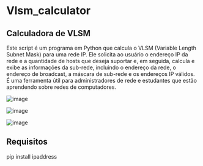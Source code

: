 # Vlsm_calculator

## Calculadora de VLSM

Este script é um programa em Python que calcula o VLSM (Variable Length Subnet Mask) para uma rede IP. Ele solicita ao usuário o endereço IP da rede e a quantidade de hosts que deseja suportar e, em seguida, calcula e exibe as informações da sub-rede, incluindo o endereço da rede, o endereço de broadcast, a máscara de sub-rede e os endereços IP válidos.  É uma ferramenta útil para administradores de rede e estudantes que estão aprendendo sobre redes de computadores.


![image](https://github.com/GuilhermeTart/Vlsm_calculator/assets/136984328/c5d3cb93-6d62-45a0-aaad-e810472f4d43)



![image](https://github.com/GuilhermeTart/Vlsm_calculator/assets/136984328/bddbfed7-d9b6-4445-930f-44ffb097e3ab)


![image](https://github.com/GuilhermeTart/Vlsm_calculator/assets/136984328/d4c0ff7a-0757-4e85-ae8f-739ea962574e)



## Requisitos

pip install ipaddress
